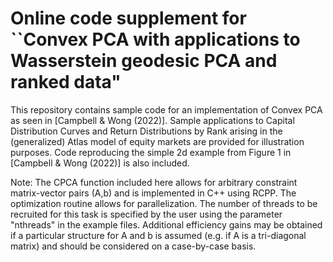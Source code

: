 # Online code supplement for ``Convex PCA with applications to Wasserstein geodesic PCA and ranked data"

This repository contains sample code for an implementation of Convex PCA as seen in [Campbell & Wong (2022)]. Sample applications to Capital Distribution Curves and Return Distributions by Rank arising in the (generalized) Atlas model of equity markets are provided for illustration purposes. Code reproducing the simple 2d example from Figure 1 in [Campbell & Wong (2022)] is also included.

Note: The CPCA function included here allows for arbitrary constraint matrix-vector pairs (A,b) and is implemented in C++ using RCPP. The optimization routine allows for parallelization. The number of threads to be recruited for this task is specified by the user using the parameter "nthreads" in the example files. Additional efficiency gains may be obtained if a particular structure for A and b is assumed (e.g. if A is a tri-diagonal matrix) and should be considered on a case-by-case basis.

